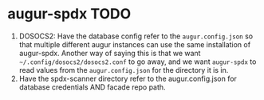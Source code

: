 # augur-spdx TODO
1. DOSOCS2: Have the database config refer to the `augur.config.json` so that multiple different augur instances can use the same installation of augur-spdx. Another way of saying this is that we want `~/.config/dosocs2/dosocs2.conf` to go away, and we want `augur-spdx` to read values from the `augur.config.json` for the directory it is in. 
2. Have the spdx-scanner directory refer to the augur.config.json for database credentials AND facade repo path. 